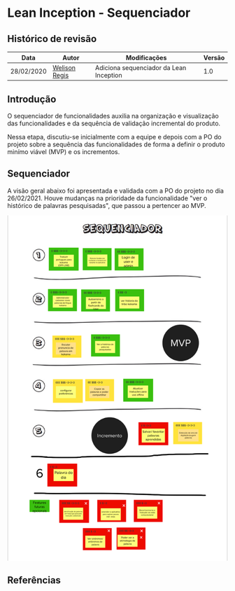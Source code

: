 # Lean Inception - Sequenciador

## Histórico de revisão

| Data       | Autor                                        | Modificações                                                     | Versão |
| ---------- | -------------------------------------------- | ---------------------------------------------------------------- | ------ |
| 28/02/2020 | [Welison Regis](https://github.com/WelisonR) | Adiciona sequenciador da Lean Inception | 1.0    |

## Introdução

O sequenciador de funcionalidades auxilia na organização e visualização das funcionalidades e da sequência de validação incremental do produto.

Nessa etapa, discutiu-se inicialmente com a equipe e depois com a PO do projeto sobre a sequência das funcionalidades de forma a definir o produto minímo viável (MVP) e os incrementos.

## Sequenciador

A visão geral abaixo foi apresentada e validada com a PO do projeto no dia 26/02/2021. Houve mudanças na prioridade da funcionalidade "ver o histórico de palavras pesquisadas", que passou a pertencer ao MVP.

![Sequenciador de funcionadalidades](../../assets/img/lean-inception/sequencer.png)

## Referências

[^1]: CAROLI, Paulo. Exemplo de Lean Inception: EasyBola. 2018. Disponível em: https://www.caroli.org/easy-bola/. Acesso em: 28 fev. 2021.
